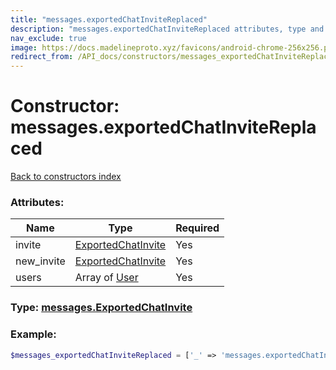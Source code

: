```yaml
---
title: "messages.exportedChatInviteReplaced"
description: "messages.exportedChatInviteReplaced attributes, type and example"
nav_exclude: true
image: https://docs.madelineproto.xyz/favicons/android-chrome-256x256.png
redirect_from: /API_docs/constructors/messages_exportedChatInviteReplaced.html
---
```

# Constructor: messages.exportedChatInviteReplaced  
[Back to constructors index](index.md)



### Attributes:

| Name     |    Type       | Required |
|----------|---------------|----------|
|invite|[ExportedChatInvite](../types/ExportedChatInvite.md) | Yes|
|new\_invite|[ExportedChatInvite](../types/ExportedChatInvite.md) | Yes|
|users|Array of [User](../types/User.md) | Yes|



### Type: [messages.ExportedChatInvite](../types/messages.ExportedChatInvite.md)


### Example:

```php
$messages_exportedChatInviteReplaced = ['_' => 'messages.exportedChatInviteReplaced', 'invite' => ExportedChatInvite, 'new_invite' => ExportedChatInvite, 'users' => [User, User]];
```  
